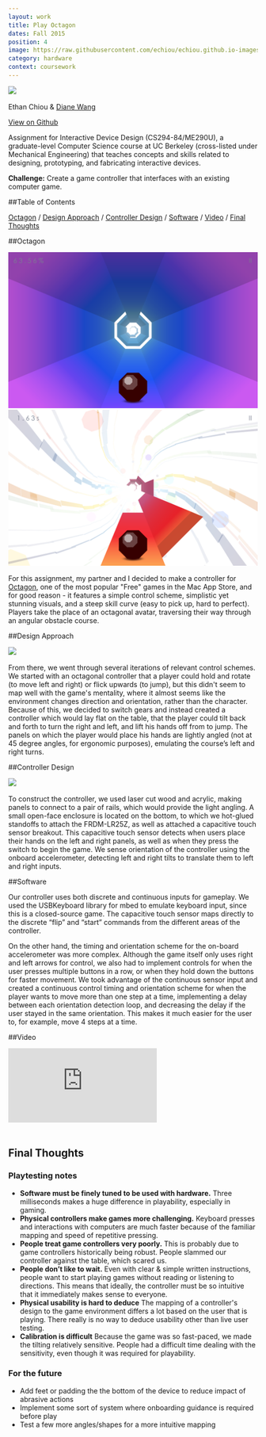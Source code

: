 ```yaml
---
layout: work
title: Play Octagon
dates: Fall 2015
position: 4
image: https://raw.githubusercontent.com/echiou/echiou.github.io-images/master/Work/IDD/Play-Octagon-1.jpg
category: hardware
context: coursework
---
```

![][octagon-1]

Ethan Chiou & [Diane Wang](diane.io)

<a href="https://github.com/dianecw/idd-play-octagon">View on Github <span class="fa fa-long-arrow-right"></span></a>

Assignment for Interactive Device Design (CS294-84/ME290U), a graduate-level Computer Science course at UC Berkeley (cross-listed under Mechanical Engineering) that teaches concepts and skills related to designing, prototyping, and fabricating interactive devices.

**Challenge:** Create a game controller that interfaces with an existing computer game.

##Table of Contents

[Octagon](#octagon)
/
[Design Approach](#design-approach)
/
[Controller Design](#controller-design)
/
[Software](#software)
/
[Video](#video)
/
[Final Thoughts](#final-thoughts)

##Octagon

<div class="double-photo">
  <img class="double-left" src="https://raw.githubusercontent.com/echiou/echiou.github.io-images/master/work/IDD/Play-Octagon-4.png"><img class="double-right" src="https://raw.githubusercontent.com/echiou/echiou.github.io-images/master/work/IDD/Play-Octagon-5.png">
</div>

For this assignment, my partner and I decided to make a controller for [Octagon](http://www.octagongame.com), one of the most popular "Free" games in the Mac App Store, and for good reason - it features a simple control scheme, simplistic yet stunning visuals, and a steep skill curve (easy to pick up, hard to perfect). Players take the place of an octagonal avatar, traversing their way through an angular obstacle course.

##Design Approach

![][octagon-3]

From there, we went through several iterations of relevant control schemes. We started with an octagonal controller that a player could hold and rotate (to move left and right) or flick upwards (to jump), but this didn't seem to map well with the game's mentality, where it almost seems like the environment changes direction and orientation, rather than the character. Because of this, we decided to switch gears and instead created a controller which would lay flat on the table, that the player could tilt back and forth to turn the right and left, and lift his hands off from to jump. The panels on which the player would place his hands are lightly angled (not at 45 degree angles, for ergonomic purposes), emulating the course’s left and right turns.

##Controller Design

![][octagon-2]

To construct the controller, we used laser cut wood and acrylic, making panels to connect to a pair of rails, which would provide the light angling. A small open-face enclosure is located on the bottom, to which we hot-glued standoffs to attach the FRDM-LR25Z, as well as attached a capacitive touch sensor breakout. This capacitive touch sensor detects when users place their hands on the left and right panels, as well as when they press the switch to begin the game. We sense orientation of the controller using the onboard accelerometer, detecting left and right tilts to translate them to left and right inputs.

##Software

Our controller uses both discrete and continuous inputs for gameplay. We used the USBKeyboard library for mbed to emulate keyboard input, since this is a closed-source game. The capacitive touch sensor maps directly to the discrete “flip” and “start” commands from the different areas of the controller.

On the other hand, the timing and orientation scheme for the on-board accelerometer was more complex. Although the game itself only uses right and left arrows for control, we also had to implement controls for when the user presses multiple buttons in a row, or when they hold down the buttons for faster movement. We took advantage of the continuous sensor input and created a continuous control timing and orientation scheme for when the player wants to move more than one step at a time, implementing a delay between each orientation detection loop, and decreasing the delay if the user stayed in the same orientation. This makes it much easier for the user to, for example, move 4 steps at a time.

##Video

<div class="embed-video">
  <iframe src="https://www.youtube-nocookie.com/embed/tYkRtAXRfbg?rel=0&amp;autoplay=0&amp;showinfo=0&amp;vq=hd720" frameborder="0" allowfullscreen></iframe>
</div>
<br>

## Final Thoughts

### Playtesting notes

- **Software must be finely tuned to be used with hardware.** Three milliseconds makes a huge difference in playability, especially in gaming.
- **Physical controllers make games more challenging.** Keyboard presses and interactions with computers are much faster because of the familiar mapping and speed of repetitive pressing.
- **People treat game controllers very poorly.** This is probably due to game controllers historically being robust. People slammed our controller against the table, which scared us.
- **People don’t like to wait.** Even with clear & simple written instructions, people want to start playing games without reading or listening to directions. This means that ideally, the controller must be so intuitive that it immediately makes sense to everyone.
- **Physical usability is hard to deduce** The mapping of a controller's design to the game environment differs a lot based on the user that is playing. There really is no way to deduce usability other than live user testing.
- **Calibration is difficult** Because the game was so fast-paced, we made the tilting relatively sensitive. People had a difficult time dealing with the sensitivity, even though it was required for playability.

### For the future

- Add feet or padding the the bottom of the device to reduce impact of abrasive actions
- Implement some sort of system where onboarding guidance is required before play
- Test a few more angles/shapes for a more intuitive mapping

[octagon-1]: https://raw.githubusercontent.com/echiou/echiou.github.io-images/master/Work/IDD/Play-Octagon-1.jpg
[octagon-2]: https://raw.githubusercontent.com/echiou/echiou.github.io-images/master/Work/IDD/Play-Octagon-2.jpg
[octagon-3]: https://raw.githubusercontent.com/echiou/echiou.github.io-images/master/Work/IDD/Play-Octagon-3.jpg
